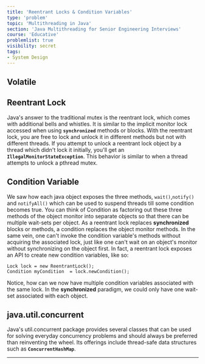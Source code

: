 ```yaml
---
title: 'Reentrant Locks & Condition Variables'
type: 'problem'
topic: 'Multithreading in Java'
section: 'Java Multithreading for Senior Engineering Interviews'
course: 'Educative'
problemlist: true
visibility: secret
tags:
- System Design
---
```

## Volatile
## Reentrant Lock
Java's answer to the traditional mutex is the reentrant lock, which comes with additional bells and whistles. It is similar to the implicit monitor lock accessed when using **`synchronized`** methods or blocks. With the reentrant lock, you are free to lock and unlock it in different methods but not with different threads. If you attempt to unlock a reentrant lock object by a thread which didn't lock it initially, you'll get an **`IllegalMonitorStateException`**. This behavior is similar to when a thread attempts to unlock a pthread mutex.

## Condition Variable
We saw how each java object exposes the three methods, `wait()`,`notify()` and `notifyAll()` which can be used to suspend threads till some condition becomes true. You can think of Condition as factoring out these three methods of the object monitor into separate objects so that there can be multiple wait-sets per object. As a reentrant lock replaces **synchronized** blocks or methods, a condition replaces the object monitor methods. In the same vein, one can't invoke the condition variable's methods without acquiring the associated lock, just like one can't wait on an object's monitor without synchronizing on the object first. In fact, a reentrant lock exposes an API to create new condition variables, like so:
```
Lock lock = new ReentrantLock();
Condition myCondition  = lock.newCondition();
```

Notice, how can we now have multiple condition variables associated with the same lock. In the **synchronized** paradigm, we could only have one wait-set associated with each object.

## java.util.concurrent
Java's util.concurrent package provides several classes that can be used for solving everyday concurrency problems and should always be preferred than reinventing the wheel. Its offerings include thread-safe data structures such as **`ConcurrentHashMap`**.


---